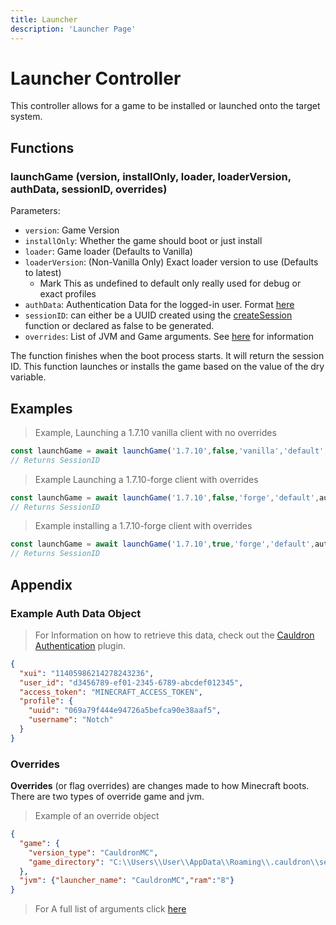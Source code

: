 ```yaml
---
title: Launcher
description: 'Launcher Page'
---
```

# Launcher Controller

This controller allows for a game to be installed or launched onto the target system.

## Functions

### launchGame (version, installOnly, loader, loaderVersion, authData, sessionID, overrides)

Parameters:
+ `version`: Game Version
+ `installOnly`: Whether the game should boot or just install
+ `loader`: Game loader (Defaults to Vanilla)
+ `loaderVersion`: (Non-Vanilla Only) Exact loader version to use (Defaults to latest)
  + Mark This as undefined to default only really used for debug or exact profiles
+ `authData`: Authentication Data for the logged-in user. Format [here](#example-auth-data-object)
+ `sessionID`: can either be a UUID created using the [createSession](/engine/tools/session#createSession) function or declared as false to be generated.
+ `overrides`: List of JVM and Game arguments. See [here](#overrides) for information

The function finishes when the boot process starts.
It will return the session ID.
This function launches or installs the game based on the value of the dry variable.

## Examples

> Example, Launching a 1.7.10 vanilla client with no overrides
```js
const launchGame = await launchGame('1.7.10',false,'vanilla','default',authData,false,{});
// Returns SessionID
```

> Example Launching a 1.7.10-forge client with overrides
```js
const launchGame = await launchGame('1.7.10',false,'forge','default',authData,false,{ "jvm": {"launcher_name": "CauldronMC","ram":"8"}});
// Returns SessionID
```

> Example installing a 1.7.10-forge client with overrides
```js
const launchGame = await launchGame('1.7.10',true,'forge','default',authData,false,{ "jvm": {"launcher_name": "CauldronMC","ram":"8"}});
// Returns SessionID
```


## Appendix

### Example Auth Data Object
> For Information on how to retrieve this data, check out the [Cauldron Authentication](/authentication/introduction) plugin.
```json
{
  "xui": "11405986214278243236",
  "user_id": "d3456789-ef01-2345-6789-abcdef012345",
  "access_token": "MINECRAFT_ACCESS_TOKEN",
  "profile": {
    "uuid": "069a79f444e94726a5befca90e38aaf5",
    "username": "Notch"
  }
}
```

### Overrides
**Overrides** (or flag overrides) are changes made to how Minecraft boots. There are two types of override game and jvm.

> Example of an override object

```json
{
  "game": {
    "version_type": "CauldronMC",
    "game_directory": "C:\\Users\\User\\AppData\\Roaming\\.cauldron\\sessions\\66cca7d5a269d9cee27f93d2"
  },
  "jvm": {"launcher_name": "CauldronMC","ram":"8"}
}
```
> For A full list of arguments click [here](https://minecraft.wiki/w/Minecraft_Wiki:Projects/wiki.vg_merge/Launching_the_game#Arguments)





